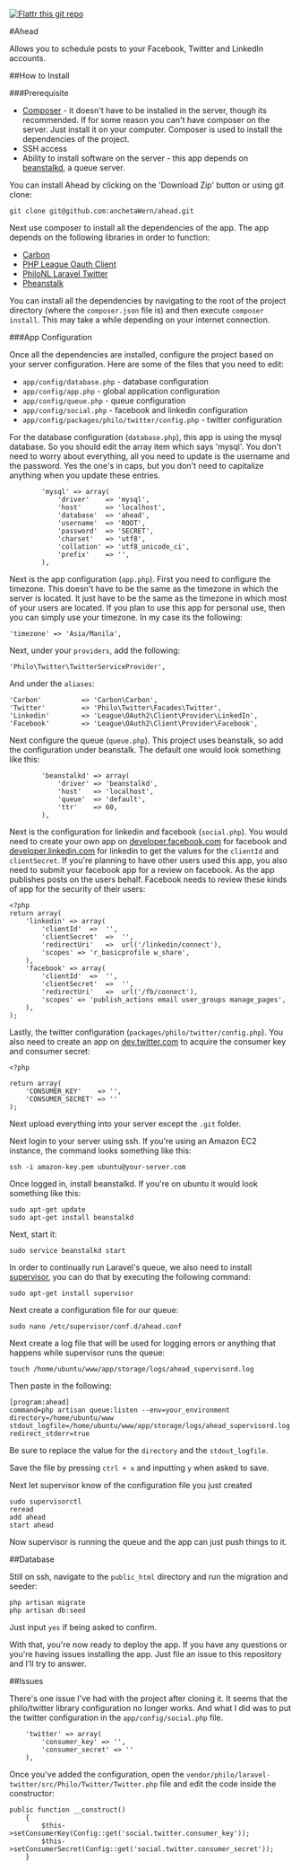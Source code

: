 [![Flattr this git repo](http://api.flattr.com/button/flattr-badge-large.png)](https://flattr.com/submit/auto?user_id=wernancheta&url=https://github.com/anchetaWern/ahead&title=ahead&language=php&tags=github&category=software)


#Ahead

Allows you to schedule posts to your Facebook, Twitter and LinkedIn accounts.


##How to Install

###Prerequisite

- [Composer](https://getcomposer.org/) - it doesn't have to be installed in the server, though its recommended. If for some reason you can't have composer on the server. Just install it on your computer. Composer is used to install the dependencies of the project.
- SSH access
- Ability to install software on the server - this app depends on [beanstalkd](http://kr.github.io/beanstalkd/download.html), a queue server.

You can install Ahead by clicking on the 'Download Zip' button or using git clone:

```
git clone git@github.com:anchetaWern/ahead.git
```

Next use composer to install all the dependencies of the app. The app depends on the following libraries in order to function:

- [Carbon](https://github.com/briannesbitt/Carbon)
- [PHP League Oauth Client](https://github.com/thephpleague/oauth2-client)
- [PhiloNL Laravel Twitter](https://github.com/PhiloNL/Laravel-Twitter)
- [Pheanstalk](https://github.com/pda/pheanstalk)

You can install all the dependencies by navigating to the root of the project directory (where the `composer.json` file is) and then execute `composer install`. This may take a while depending on your internet connection.

###App Configuration

Once all the dependencies are installed, configure the project based on your server configuration. Here are some of the files that you need to edit:

- `app/config/database.php` - database configuration
- `app/config/app.php` - global application configuration
- `app/config/queue.php` - queue configuration
- `app/config/social.php` - facebook and linkedin configuration
- `app/config/packages/philo/twitter/config.php` - twitter configuration

For the database configuration (`database.php`), this app is using the mysql database. So you should edit the array item which says 'mysql'. You don't need to worry about everything, all you need to update is the username and the password. Yes the one's in caps, but you don't need to capitalize anything when you update these entries.

```
        'mysql' => array(
            'driver'    => 'mysql',
            'host'      => 'localhost',
            'database'  => 'ahead',
            'username'  => 'ROOT',
            'password'  => 'SECRET',
            'charset'   => 'utf8',
            'collation' => 'utf8_unicode_ci',
            'prefix'    => '',
        ),
```

Next is the app configuration (`app.php`). First you need to configure the timezone. This doesn't have to be the same as the timezone in which the server is located. It just have to be the same as the timezone in which most of your users are located. If you plan to use this app for personal use, then you can simply use your timezone. In my case its the following:

```
'timezone' => 'Asia/Manila',
```

Next, under your `providers`, add the following:

```
'Philo\Twitter\TwitterServiceProvider',
```

And under the `aliases`:

```
'Carbon'          => 'Carbon\Carbon',
'Twitter'         => 'Philo\Twitter\Facades\Twitter',
'Linkedin'        => 'League\OAuth2\Client\Provider\LinkedIn',
'Facebook'        => 'League\OAuth2\Client\Provider\Facebook',
```

Next configure the queue (`queue.php`). This project uses beanstalk, so add the configuration under beanstalk. The default one would look something like this:

```
        'beanstalkd' => array(
            'driver' => 'beanstalkd',
            'host'   => 'localhost',
            'queue'  => 'default',
            'ttr'    => 60,
        ),
```

Next is the configuration for linkedin and facebook (`social.php`). You would need to create your own app on [developer.facebook.com](https://developers.facebook.com/) for facebook and [developer.linkedin.com](https://developer.linkedin.com/) for linkedin to get the values for the `clientId` and `clientSecret`. If you're planning to have other users used this app, you also need to submit your facebook app for a review on facebook. As the app publishes posts on the users behalf. Facebook needs to review these kinds of app for the security of their users:

```
<?php
return array(
    'linkedin' => array(
        'clientId'  =>  '',
        'clientSecret'  =>  '',
        'redirectUri'   =>  url('/linkedin/connect'),
        'scopes' => 'r_basicprofile w_share',
    ),
    'facebook' => array(
        'clientId'  =>  '',
        'clientSecret'  =>  '',
        'redirectUri'   =>  url('/fb/connect'),
        'scopes' => 'publish_actions email user_groups manage_pages',
    ),
);
```

Lastly, the twitter configuration (`packages/philo/twitter/config.php`). You also need to create an app on [dev.twitter.com](https://dev.twitter.com/) to acquire the consumer key and consumer secret:

```
<?php

return array(
    'CONSUMER_KEY'    => '',
    'CONSUMER_SECRET' => ''
);
```

Next upload everything into your server except the `.git` folder.

Next login to your server using ssh. If you're using an Amazon EC2 instance, the command looks something like this:

```
ssh -i amazon-key.pem ubuntu@your-server.com
```

Once logged in, install beanstalkd. If you're on ubuntu it would look something like this:

```
sudo apt-get update
sudo apt-get install beanstalkd
```

Next, start it:

```
sudo service beanstalkd start
```

In order to continually run Laravel's queue, we also need to install [supervisor](http://supervisord.org/), you can do that by executing the following command:

```
sudo apt-get install supervisor
```

Next create a configuration file for our queue:

```
sudo nano /etc/supervisor/conf.d/ahead.conf
```

Next create a log file that will be used for logging errors or anything that happens while supervisor runs the queue:

```
touch /home/ubuntu/www/app/storage/logs/ahead_supervisord.log
```

Then paste in the following:

```
[program:ahead]
command=php artisan queue:listen --env=your_environment
directory=/home/ubuntu/www
stdout_logfile=/home/ubuntu/www/app/storage/logs/ahead_supervisord.log
redirect_stderr=true
```

Be sure to replace the value for the `directory` and the `stdout_logfile`.

Save the file by pressing `ctrl + x` and inputting `y` when asked to save.

Next let supervisor know of the configuration file you just created

```
sudo supervisorctl
reread
add ahead
start ahead
```

Now supervisor is running the queue and the app can just push things to it.

##Database

Still on ssh, navigate to the `public_html` directory and run the migration and seeder:

```
php artisan migrate
php artisan db:seed
```

Just input `yes` if being asked to confirm.

With that, you're now ready to deploy the app. If you have any questions or you're having issues installing the app. Just file an issue to this repository and I'll try to answer.


##Issues

There's one issue I've had with the project after cloning it. It seems that the philo/twitter library configuration no longer works. And what I did was to put the twitter configuration in the `app/config/social.php` file.

```
    'twitter' => array(
        'consumer_key' => '',
        'consumer_secret' => ''
    ),
```

Once you've added the configuration, open the `vendor/philo/laravel-twitter/src/Philo/Twitter/Twitter.php` file and edit the code inside the constructor:

```
public function __construct()
    {
        $this->setConsumerKey(Config::get('social.twitter.consumer_key'));
        $this->setConsumerSecret(Config::get('social.twitter.consumer_secret'));
    }
```